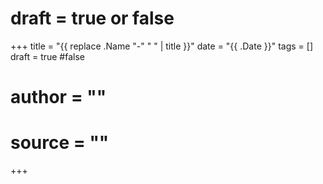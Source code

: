 
# draft = true  or false

+++
title = "{{ replace .Name "-" " " | title }}"
date = "{{ .Date }}"
tags = []
draft = true #false
# author = ""
# source = ""
+++
